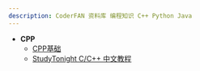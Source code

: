 ```yaml
---
description: CoderFAN 资料库 编程知识 C++ Python Java
---
```


* **CPP**
    *   [CPP基础](/coding/CPP/cpp_base/README.md)
    *   [StudyTonight C/C++ 中文教程](/coding/CPP/c-cpp/README.md)
